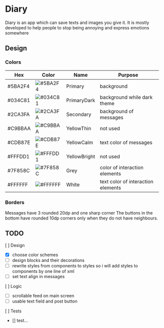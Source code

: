 # Diary

Diary is an app which can save texts and images you give it.
It is mostly developed to help people to stop being annoying and express emotions somewhere

## Design

### Colors
| Hex     | Color                                                    | Name          | Purpose                            |
|---------|----------------------------------------------------------|---------------|------------------------------------|
| #5BA2F4 | ![#5BA2F4](https://placehold.co/15x15/5BA2F4/5BA2F4.png) | Primary       | background                         |
| #034C81 | ![#034C81](https://placehold.co/15x15/034C81/034C81.png) | PrimaryDark   | background while dark theme        |
| #2CA3FA | ![#2CA3FA](https://placehold.co/15x15/2CA3FA/2CA3FA.png) | Secondary     | background of messages             |
| #C9BBAA | ![#C9BBAA](https://placehold.co/15x15/C9BBAA/C9BBAA.png) | YellowThin    | not used                           |
| #CDB87E | ![#CDB87E](https://placehold.co/15x15/CDB87E/CDB87E.png) | YellowCalm    | text color of messages             |
| #FFFDD1 | ![#FFFDD1](https://placehold.co/15x15/FFFDD1/FFFDD1.png) | YellowBright  | not used                           |
| #7F858C | ![#7F858C](https://placehold.co/15x15/7F858C/7F858C.png) | Grey          | color of interaction elements      |
| #FFFFFF | ![#FFFFFF](https://placehold.co/15x15/FFFFFF/FFFFFF.png) | White         | text color of interaction elements |

### Borders

Messages have 3 rounded 20dp and one sharp corner
The buttons in the bottom have rounded 10dp corners only when they do not have neighbours.

## TODO

[ ] Design
- [x] choose color schemes
- [ ] design blocks and their decorations
- [ ] rewrite styles from components to styles so i will add styles to components by one line of xml
- [ ] set text align in messages

[ ] Logic
- [ ] scrollable feed on main screen
- [ ] usable text field and post button

[ ] Tests
- [] test...
